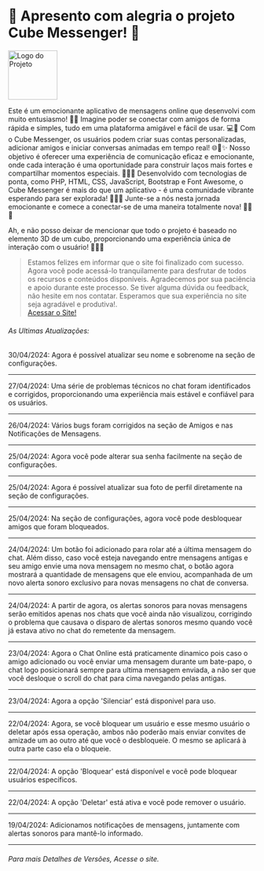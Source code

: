 <H1>🌟 Apresento com alegria o projeto Cube Messenger! 🚀 </H1>
<img src="https://i.ibb.co/LNm2BV7/icone.png" alt="Logo do Projeto" width="100" height="100" align="center">
<P>
Este é um emocionante aplicativo de mensagens online que desenvolvi com muito entusiasmo! 💬✨ Imagine poder se conectar com amigos de forma rápida e simples, tudo em uma plataforma amigável e fácil de   usar. 💻💬 Com o Cube Messenger, os usuários podem criar suas contas personalizadas, adicionar amigos e iniciar conversas animadas em tempo real! 🌐💬✨ Nosso objetivo é oferecer uma experiência de comunicação eficaz e emocionante, onde cada interação é uma oportunidade para construir laços mais fortes e compartilhar momentos especiais. 🌟💬✨ Desenvolvido com tecnologias de ponta, como PHP, HTML, CSS, JavaScript, Bootstrap e Font Awesome, o Cube Messenger é mais do que um aplicativo - é uma comunidade vibrante esperando para ser explorada! 🌈💬✨ Junte-se a nós nesta jornada emocionante e comece a conectar-se de uma maneira totalmente nova! 🚀💬✨ 
</P>
<p>
  Ah, e não posso deixar de mencionar que todo o projeto é baseado no elemento 3D de um cubo, proporcionando uma experiência única de interação com o usuário! 🔄🔷✨
</p>
<blockquote cite="https://cubemensseger.000webhostapp.com/">
	Estamos felizes em informar que o site foi finalizado com sucesso. Agora você pode acessá-lo tranquilamente para desfrutar de todos os recursos e conteúdos disponíveis. Agradecemos por sua paciência e apoio durante este processo. Se tiver alguma dúvida ou 	feedback, não hesite em nos contatar. Esperamos que sua experiência no site seja agradável e produtiva!.<br>
	<a href="https://cubemensseger0.000webhostapp.com" target="_blank">Acessar o Site!</a>
</blockquote>
<h6> As Ultimas Atualizações:</h6>
								<time>30/04/2024</time>: Agora é possível atualizar seu nome e sobrenome na seção de configurações.
								<hr>
								<time>27/04/2024</time>: Uma série de problemas técnicos no chat foram identificados e corrigidos, proporcionando uma experiência mais estável e confiável para os usuários.
								<hr>
								<time>26/04/2024</time>: Vários bugs foram corrigidos na seção de Amigos e nas Notificações de Mensagens.
								<hr>
								<time>25/04/2024</time>: Agora você pode alterar sua senha facilmente na seção de configurações.
								<hr>
								<time>25/04/2024</time>: Agora é possível atualizar sua foto de perfil diretamente na seção de configurações.
								<hr>
								<time>25/04/2024</time>: Na seção de configurações, agora você pode desbloquear amigos que foram bloqueados.
								<hr>
								<time>24/04/2024</time>: Um botão foi adicionado para rolar até a última mensagem do chat. Além disso, caso você esteja navegando entre mensagens antigas e seu amigo envie uma nova mensagem no mesmo 									chat, o botão agora mostrará a quantidade de mensagens que ele enviou, acompanhada de um novo alerta sonoro exclusivo para novas mensagens no chat de conversa.
								<hr>
								<time>24/04/2024</time>: A partir de agora, os alertas sonoros para novas mensagens serão emitidos apenas nos chats que você ainda não visualizou, corrigindo o problema que causava o disparo de 									alertas sonoros mesmo quando você já estava ativo no chat do remetente da mensagem.
								<hr>
								<time>23/04/2024</time>: Agora o Chat Online está praticamente dinamico pois caso o amigo adicionado ou você enviar uma mensagem durante um bate-papo, o chat logo posicionará sempre para ultima 									mensagem enviada, a não ser que você desloque o scroll do chat para cima navegando pelas antigas.  
								<hr>
								<time>23/04/2024</time>: Agora a opção 'Silenciar' está disponivel para uso. 
								<hr>
								<time>22/04/2024</time>: Agora, se você bloquear um usuário e esse mesmo usuário o deletar após essa operação, ambos não poderão mais enviar convites de amizade um ao outro até que você o desbloqueie. 								O mesmo se aplicará à outra parte caso ela o bloqueie.
								<hr>
								<time>22/04/2024</time>:  A opção 'Bloquear' está disponível e você pode bloquear usuários específicos.
								<hr>
								<time>22/04/2024</time>: A opção 'Deletar' está ativa e você pode remover o usuário.
								<hr>
								<time>19/04/2024</time>: Adicionamos notificações de mensagens, juntamente com alertas sonoros para mantê-lo informado.
								<hr>								
<h6>Para mais Detalhes de Versões, Acesse o site.</h6>
																			
							

																		

<!--
<h5 style="color: red">Importante! A versão do site pode não corresponder com a versão mais atual do GitHub além de apresentar bugs por questão do site ao qual hospeda a aplicação.</h5>
<h6>Para Acessar o Projeto, clique no link abaixo: </h6>
<A HREF='http://cubemensseger.x10.bz'>Acessar o Site</A>
<div style="text-align: center;">
  <h6 >Desenvolvido Por Ighor Drummond</h6>
</div>
-->
